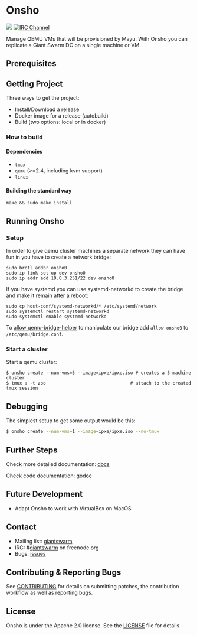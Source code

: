 # Onsho

[![](https://godoc.org/github.com/giantswarm/onsho?status.svg)](http://godoc.org/github.com/giantswarm/onsho) [![IRC Channel](https://img.shields.io/badge/irc-%23giantswarm-blue.svg)](https://kiwiirc.com/client/irc.freenode.net/#giantswarm)

Manage QEMU VMs that will be provisioned by Mayu. With Onsho you can replicate a Giant Swarm DC on a single machine or VM.

## Prerequisites

## Getting Project

Three ways to get the project:

- Install/Download a release
- Docker image for a release (autobuild)
- Build (two options: local or in docker)

### How to build

#### Dependencies

 * `tmux`
 * `qemu` (>=2.4, including kvm support)
 * `linux`

#### Building the standard way

```
make && sudo make install
```

## Running Onsho

### Setup

In order to give qemu cluster machines a separate network they can have fun in
you have to create a network bridge:
```
sudo brctl addbr onsho0
sudo ip link set up dev onsho0
sudo ip addr add 10.0.3.251/22 dev onsho0
```

If you have systemd you can use systemd-networkd to create the bridge and make it remain after a reboot:
```
sudo cp host-conf/systemd-networkd/* /etc/systemd/network
sudo systemctl restart systemd-networkd
sudo systemctl enable systemd-networkd
```

To [allow qemu-bridge-helper](http://wiki.qemu.org/Features-Done/HelperNetworking#Setup) to manipulate our bridge add `allow onsho0` to `/etc/qemu/bridge.conf`.

### Start a cluster

Start a qemu cluster:
```
$ onsho create --num-vms=5 --image=ipxe/ipxe.iso # creates a 5 machine cluster
$ tmux a -t zoo                                # attach to the created tmux session
```

## Debugging

The simplest setup to get some output would be this:
```bash
$ onsho create --num-vms=1 --image=ipxe/ipxe.iso --no-tmux
```

## Further Steps

Check more detailed documentation: [docs](docs)

Check code documentation: [godoc](https://godoc.org/github.com/giantswarm/onsho)

## Future Development

- Adapt Onsho to work with VirtualBox on MacOS

## Contact

- Mailing list: [giantswarm](https://groups.google.com/forum/!forum/giantswarm)
- IRC: #[giantswarm](irc://irc.freenode.org:6667/#giantswarm) on freenode.org
- Bugs: [issues](https://github.com/giantswarm/onsho/issues)

## Contributing & Reporting Bugs

See [CONTRIBUTING](CONTRIBUTING.md) for details on submitting patches, the contribution workflow as well as reporting bugs.

## License

Onsho is under the Apache 2.0 license. See the [LICENSE](LICENSE) file for details.

